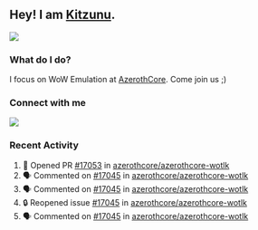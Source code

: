 ## Hey! I am [Kitzunu](https://Github.com/Kitzunu).

<!--<a href="https://github-readme-stats.kitzunu.vercel.app/api?username=Kitzunu&show_icons=true&theme=dark">
  <img align="center" src="https://github-readme-stats.kitzunu.vercel.app/api?username=Kitzunu&show_icons=true&theme=dark" />
</a>-->
<a href="https://github-readme-stats.kitzunu.vercel.app/api?username=Kitzunu&show_icons=true&theme=dark">
  <img align="center" src="https://github-readme-stats.vercel.app/api/top-langs/?username=Kitzunu&layout=compact&theme=dark" />
</a>

### What do I do?

I focus on WoW Emulation at [AzerothCore](https://Github.com/AzerothCore). Come join us ;)

### Connect with me
[![](https://img.shields.io/badge/AzerothCore%20Discord-Connect%20with%20me!-green)](https://discord.com/invite/gkt4y2x)

### Recent Activity

<!--START_SECTION:activity-->
1. 💪 Opened PR [#17053](https://github.com/azerothcore/azerothcore-wotlk/pull/17053) in [azerothcore/azerothcore-wotlk](https://github.com/azerothcore/azerothcore-wotlk)
2. 🗣 Commented on [#17045](https://github.com/azerothcore/azerothcore-wotlk/issues/17045#issuecomment-1686740376) in [azerothcore/azerothcore-wotlk](https://github.com/azerothcore/azerothcore-wotlk)
3. 🗣 Commented on [#17045](https://github.com/azerothcore/azerothcore-wotlk/issues/17045#issuecomment-1686737902) in [azerothcore/azerothcore-wotlk](https://github.com/azerothcore/azerothcore-wotlk)
4. 🔒 Reopened issue [#17045](https://github.com/azerothcore/azerothcore-wotlk/issues/17045) in [azerothcore/azerothcore-wotlk](https://github.com/azerothcore/azerothcore-wotlk)
5. 🗣 Commented on [#17045](https://github.com/azerothcore/azerothcore-wotlk/issues/17045#issuecomment-1686737541) in [azerothcore/azerothcore-wotlk](https://github.com/azerothcore/azerothcore-wotlk)
<!--END_SECTION:activity-->
